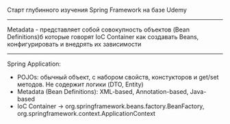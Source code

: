 Старт глубинного изучения Spring Framework на базе Udemy
***
Metadata - представляет собой совокупность объектов (Bean Definitions)б
которые говорят IoC Container как создавать Beans, конфигурировать и внедрять их зависимости
***
Spring Application:
- POJOs: обычный объект, с набором свойств, констукторов и get/set методов. Не содержит логики (DTO, Entity)
- Metadata (Bean Definitions): XML-based, Annotation-based, Java-based
- IoC Container -> org.springframework.beans.factory.BeanFactory, org.springframework.context.ApplicationContext

